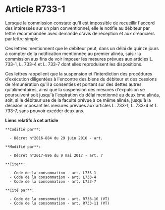 # Article R733-1

Lorsque la commission constate qu'il est impossible de recueillir l'accord des intéressés sur un plan conventionnel, elle le
notifie au débiteur par lettre recommandée avec demande d'avis de réception et aux créanciers par lettre simple. 

Ces lettres mentionnent que le débiteur peut, dans un délai de quinze jours à compter de la notification mentionnée au
premier alinéa, saisir la commission aux fins de voir imposer les mesures prévues aux articles L. 733-1, L. 733-4 et L. 733-7
dont elles reproduisent les dispositions. 

Ces lettres rappellent que la suspension et l'interdiction des procédures d'exécution diligentées à l'encontre des biens du
débiteur et des cessions de rémunération qu'il a consenties et portant sur des dettes autres qu'alimentaires, ainsi que la
suspension des mesures d'expulsion se poursuivent soit jusqu'à l'expiration du délai mentionné au deuxième alinéa, soit, si
le débiteur use de la faculté prévue à ce même alinéa, jusqu'à la décision imposant les mesures prévues aux articles L.
733-1, L. 733-4 et L. 733-7, sans pouvoir excéder deux ans.

**Liens relatifs à cet article**

	**Codifié par**:

	  - Décret n°2016-884 du 29 juin 2016 - art.

	**Modifié par**:

	  - Décret n°2017-896 du 9 mai 2017 - art. 7

	**Cite**:

	  - Code de la consommation - art. L733-1
	  - Code de la consommation - art. L733-4
	  - Code de la consommation - art. L733-7

	**Cité par**:

	  - Code de la consommation - art. R733-10 (VT)
	  - Code de la consommation - art. R733-11 (VT)
